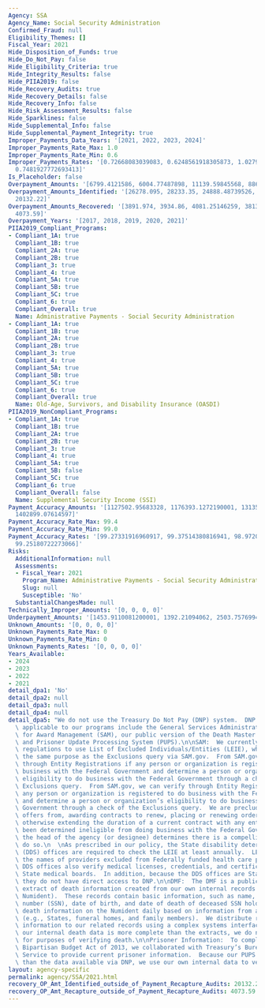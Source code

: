 ```yaml
---
Agency: SSA
Agency_Name: Social Security Administration
Confirmed_Fraud: null
Eligibility_Themes: []
Fiscal_Year: 2021
Hide_Disposition_of_Funds: true
Hide_Do_Not_Pay: false
Hide_Eligibility_Criteria: true
Hide_Integrity_Results: false
Hide_PIIA2019: false
Hide_Recovery_Audits: true
Hide_Recovery_Details: false
Hide_Recovery_Info: false
Hide_Risk_Assessment_Results: false
Hide_Sparklines: false
Hide_Supplemental_Info: false
Hide_Supplemental_Payment_Integrity: true
Improper_Payments_Data_Years: '[2021, 2022, 2023, 2024]'
Improper_Payments_Rate_Max: 1.0
Improper_Payments_Rate_Min: 0.6
Improper_Payments_Rates: '[0.72668083039083, 0.6248561918305873, 1.0279949455076165,
  0.7481927772693413]'
Is_Placeholder: false
Overpayment_Amounts: '[6799.4121586, 6004.77487898, 11139.59845568, 8864.28466567]'
Overpayment_Amounts_Identified: '[26278.095, 28233.35, 24888.48739526, 24953.84711709,
  20132.22]'
Overpayment_Amounts_Recovered: '[3891.974, 3934.86, 4081.25146259, 3813.97401133,
  4073.59]'
Overpayment_Years: '[2017, 2018, 2019, 2020, 2021]'
PIIA2019_Compliant_Programs:
- Compliant_1A: true
  Compliant_1B: true
  Compliant_2A: true
  Compliant_2B: true
  Compliant_3: true
  Compliant_4: true
  Compliant_5A: true
  Compliant_5B: true
  Compliant_5C: true
  Compliant_6: true
  Compliant_Overall: true
  Name: Administrative Payments - Social Security Administration
- Compliant_1A: true
  Compliant_1B: true
  Compliant_2A: true
  Compliant_2B: true
  Compliant_3: true
  Compliant_4: true
  Compliant_5A: true
  Compliant_5B: true
  Compliant_5C: true
  Compliant_6: true
  Compliant_Overall: true
  Name: Old-Age, Survivors, and Disability Insurance (OASDI)
PIIA2019_NonCompliant_Programs:
- Compliant_1A: true
  Compliant_1B: true
  Compliant_2A: true
  Compliant_2B: true
  Compliant_3: true
  Compliant_4: true
  Compliant_5A: true
  Compliant_5B: false
  Compliant_5C: true
  Compliant_6: true
  Compliant_Overall: false
  Name: Supplemental Security Income (SSI)
Payment_Accuracy_Amounts: '[1127502.95683328, 1176393.1272190001, 1313537.8926168,
  1402899.07614597]'
Payment_Accuracy_Rate_Max: 99.4
Payment_Accuracy_Rate_Min: 99.0
Payment_Accuracy_Rates: '[99.27331916960917, 99.37514380816941, 98.97200505449239,
  99.25180722273066]'
Risks:
  AdditionalInformation: null
  Assessments:
  - Fiscal_Year: 2021
    Program_Name: Administrative Payments - Social Security Administration
    Slug: null
    Susceptible: 'No'
  SubstantialChangesMade: null
Technically_Improper_Amounts: '[0, 0, 0, 0]'
Underpayment_Amounts: '[1453.9110081200001, 1392.21094062, 2503.75769942, 1711.23013231]'
Unknown_Amounts: '[0, 0, 0, 0]'
Unknown_Payments_Rate_Max: 0
Unknown_Payments_Rate_Min: 0
Unknown_Payments_Rates: '[0, 0, 0, 0]'
Years_Available:
- 2024
- 2023
- 2022
- 2021
detail_dpa1: 'No'
detail_dpa2: null
detail_dpa3: null
detail_dpa4: null
detail_dpa5: "We do not use the Treasury Do Not Pay (DNP) system.  DNP data sources\
  \ applicable to our programs include the General Services Administration’s System\
  \ for Award Management (SAM), our public version of the Death Master File (DMF),\
  \ and Prisoner Update Processing System (PUPS).\n\nSAM:  We currently comply with\
  \ regulations to use List of Excluded Individuals/Entities (LEIE), which accomplishes\
  \ the same purpose as the Exclusions query via SAM.gov.  From SAM.gov, we can verify\
  \ through Entity Registrations if any person or organization is registered to do\
  \ business with the Federal Government and determine a person or organization’s\
  \ eligibility to do business with the Federal Government through a check of the\
  \ Exclusions query.  From SAM.gov, we can verify through Entity Registrations if\
  \ any person or organization is registered to do business with the Federal Government\
  \ and determine a person or organization’s eligibility to do business with the Federal\
  \ Government through a check of the Exclusions query.  We are precluded from soliciting\
  \ offers from, awarding contracts to renew, placing or renewing orders with, or\
  \ otherwise extending the duration of a current contract with any entity who has\
  \ been determined ineligible from doing business with the Federal Government unless\
  \ the head of the agency (or designee) determines there is a compelling reason to\
  \ do so.\n  \nAs prescribed in our policy, the State disability determination services\
  \ (DDS) offices are required to check the LEIE at least annually.  LEIE includes\
  \ the names of providers excluded from Federally funded health care programs.  The\
  \ DDS offices also verify medical licenses, credentials, and certifications with\
  \ State medical boards.  In addition, because the DDS offices are State agencies,\
  \ they do not have direct access to DNP.\n\nDMF:  The DMF is a publicly available\
  \ extract of death information created from our own internal records (i.e., the\
  \ Numident).  These records contain basic information, such as name, Social Security\
  \ number (SSN), date of birth, and date of death of deceased SSN holders.  We update\
  \ death information on the Numident daily based on information from acceptable reporters\
  \ (e.g., States, funeral homes, and family members).  We distribute reported death\
  \ information to our related records using a complex systems interface.  Because\
  \ our internal death data is more complete than the extracts, we do not use DNP\
  \ for purposes of verifying death.\n\nPrisoner Information:  To comply with the\
  \ Bipartisan Budget Act of 2013, we collaborated with Treasury’s Bureau of Fiscal\
  \ Service to provide current prisoner information.  Because our PUPS is more complete\
  \ than the data available via DNP, we use our own internal data to verify incarceration.\n"
layout: agency-specific
permalink: agency/SSA/2021.html
recovery_OP_Amt_Identified_outside_of_Payment_Recapture_Audits: 20132.22
recovery_OP_Amt_Recapture_outside_of_Payment_Recapture_Audits: 4073.59
---
```

